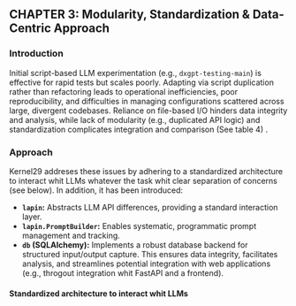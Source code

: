 ## CHAPTER 3: Modularity, Standardization & Data-Centric Approach

### Introduction

Initial script-based LLM experimentation (e.g., `dxgpt-testing-main`) is effective for rapid tests but scales poorly. Adapting via script duplication rather than refactoring leads to operational inefficiencies, poor reproducibility, and difficulties in managing configurations scattered across large, divergent codebases. Reliance on file-based I/O hinders data integrity and analysis, while lack of modularity (e.g., duplicated API logic) and standardization complicates integration and comparison (See table 4) .

### Approach
Kernel29 addreses these issues by adhering to a standardized architecture to interact whit LLMs whatever the task whit clear separation of concerns (see below). In addition, it has been introduced:

*   **`lapin`:** Abstracts LLM API differences, providing a standard interaction layer.
*   **`lapin.PromptBuilder`:** Enables systematic, programmatic prompt management and tracking.
*   **`db` (SQLAlchemy):** Implements a robust database backend for structured input/output capture. This ensures data integrity, facilitates analysis, and streamlines potential integration with web applications (e.g., throgout integration whit FastAPI and a frontend).

#### Standardized architecture to interact whit LLMs 

